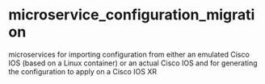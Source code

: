 # microservice_configuration_migration

microservices for importing configuration from either an emulated Cisco IOS (based on a Linux container) or an actual Cisco IOS and for generating the configuration to apply on a Cisco IOS XR
